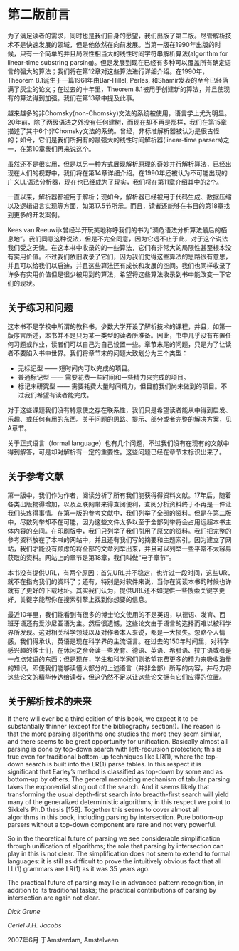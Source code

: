 # 第二版前言

为了满足读者的需求，同时也是我们自身的愿望，我们出版了第二版。尽管解析技术不是快速发展的领域，但是他依然在向前发展。当第一版在1990年出版的时候，只有一个简单的并且局限性相当大的线性时间字符串解析算法(algorithm for linear-time substring parsing)。但是发展到现在已经有多种可以覆盖所有确定语言的强大的算法；我们将在第12章对这些算法进行详细介绍。在1990年，Theorem 8.1诞生于一篇1961年由Bar-Hillel, Perles, 和Shamir发表的至今已经落满了灰尘的论文；在过去的十年里，Theorem 8.1被用于创建新的算法，并且使现有的算法得到加强。我们在第13章中提及此事。

越来越多的非Chomsky(non-Chomsky)文法的系统被使用，语言学上尤为明显。20年前，除了两级语法之外没有任何建树，而现在却不再是那样，我们在第15章描述了其中6个非Chomsky文法的系统。曾经，非标准解析器被认为是很古怪的；如今，它们是我们所拥有的最强大的线性时间解析器(linear-time parsers)之一，在第10章我们再来说这个。

虽然还不是很实用，但是以另一种方式展现解析原理的奇妙并行解析算法，已经出现在人们的视野中，我们将在第14章详细介绍。在1990年还被认为不可能出现的广义LL语法分析器，现在也已经成为了现实，我们将在第11章介绍其中的2个。

一直以来，解析器都被用于解析；现如今，解析器已经被用于代码生成、数据压缩以及逻辑语言实现等方面，如第17.5节所示。而且，读者还能够在书目的第18章找到更多的开发案例。

Kees van Reeuwijk曾经半开玩笑地称呼我们的书为“濒危语法分析算法最后的栖息地”。我们同意这种说法，但是不完全同意，因为它远不止于此，对于这个说法我们受之无愧。在这本书中收录的的一些算法，它们有非常大的局限性甚至根本没有实用价值。不过我们依旧收录了它们，因为我们觉得这些算法的思路很有意思，并且可以给我们以启迪，并且这些算法还有成长和发展的空间。我们也同样收录了许多有实用价值但是很少被用到的算法，希望将这些算法收录到书中能改变一下它们的现状。

## 关于练习和问题

这本书不是学校中所谓的教科书。少数大学开设了解析技术的课程，并且，如第一版序言所述，本书并不是只为某一类型的读者所准备。因此，书中几乎没有布置任何习题或作业，读者们可以自己为自己设置一些。章节末尾的问题，只是为了让读者不要陷入书中世界。我们将章节末的问题大致划分为三个类型：

- 无标记型 —— 短时间内可以完成的项目。
- 普通标记型 —— 需要花费一些时间和一些精力来完成的项目。
- 标记未研究型 —— 需要耗费大量时间精力，但目前我们尚未做到的项目。不过我们希望有读者能完成。

对于这些课题我们没有特意使之存在联系性，我们只是希望读者能从中得到启发、乐趣、或任何有用的东西。关于问题的思路、提示、部分或者完整的解决方案，见A章节。

关于正式语言（formal language）也有几个问题，不过我们没有在现有的文献中得到解答，可是却对解析有一定的重要性。这些问题已经在章节末标识出来了。

## 关于参考文献

第一版中，我们作为作者，阅读分析了所有我们能获得得资料文献。17年后，随着各类出版物得增加，以及互联网带来得查阅便利，查阅分析资料终于不再是一件让我们头疼得事情。在第一版的参考文献中，我们列举了全部的资料。但是在第二版中，尽数列举却不在可能，因为这些文件太多以至于全部列举将会占用远超本书主体内容的空间。在印刷版中，我们只列举了我们引用了原文的资料。我们把完整的参考资料放在了本书的网站中，并且还有我们写的摘要和主题索引。因为建立了网站，我们才能没有顾虑的将全部的文章列举出来，并且可以列举一些平常不太容易获取的资料。网站上的章节是第18章，我们叫做“电子章节”。

本书没有提供URL，有两个原因：首先URL并不稳定，也许过一段时间，这些URL就不在指向我们的资料了；还有，特别是对软件来说，当你在阅读本书的时候也许就有了更好的下载地址。其实我们认为，提供URL还不如提供一些搜索关键字更好，关键字能帮你在搜索引擎上找到你想要的信息。

最近10年里，我们能看到有很多的博士论文使用的不是英语，以德语、发育、西班牙语还有爱沙尼亚语为主。然后很遗憾，这些论文由于语言的选择而难以被科学界所发现。这对相关科学领域以及对作者本人来说，都是一大损失。忽略个人情感，我们得承认，英语是现在科学界的主流语言。在过去的150年时间里，对科学感兴趣的绅士们，在休闲之余会读一些发育、德语、英语、希腊语、拉丁语或者是一点点梵语的东西；但是现在，学生和科学家们则希望花费更多的精力来吸收海量的知识。即便我们能够读懂大部分的上述语言（并非全部）所写的内容，并尽力将这些论文的精华传达给读者，但这仍然不足以让这些论文拥有它们应得的位置。

## 关于解析技术的未来

If there will ever be a third edition of this book, we expect it to be substantially thinner (except for the bibliography section!). The reason is that the more parsing algorithms one studies the more they seem similar, and there seems to be great opportunity for unification. Basically almost all parsing is done by top-down search with left-recursion protection; this is true even for traditional bottom-up techniques like LR(1), where the top-down search is built into the LR(1) parse tables. In this respect it is significant that Earley’s method is classified as top-down by some and as bottom-up by others. The general memoizing mechanism of tabular parsing takes the exponential sting out of the search. And it seems likely that transforming the usual depth-first search into breadth-first search will yield many of the generalized deterministic algorithms; in this respect we point to Sikkel’s Ph.D thesis [158]. Together this seems to cover almost all algorithms in this book, including parsing by intersection. Pure bottom-up parsers without a top-down component are rare and not very powerful.

So in the theoretical future of parsing we see considerable simplification through unification of algorithms; the role that parsing by intersection can play in this is not clear. The simplification does not seem to extend to formal languages: it is still as difficult to prove the intuitively obvious fact that all LL(1) grammars are LR(1) as it was 35 years ago.

The practical future of parsing may lie in advanced pattern recognition, in addition to its traditional tasks; the practical contributions of parsing by intersection are again not clear.

*Dick Grune*

*Ceriel J.H. Jacobs*

2007年6月 于Amsterdam, Amstelveen